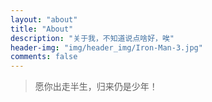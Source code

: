 ```yaml
---
layout: "about"
title: "About"
description: "关于我，不知道说点啥好，唉"
header-img: "img/header_img/Iron-Man-3.jpg"
comments: false
---
```


> 愿你出走半生，归来仍是少年！

